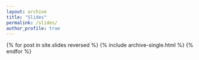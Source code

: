 ```yaml
---
layout: archive
title: "Slides"
permalink: /slides/
author_profile: true
---
```


{% for post in site.slides reversed %}
  {% include archive-single.html %}
{% endfor %}

<!-- ### Footer

Last updated: Augst 2023 -->
